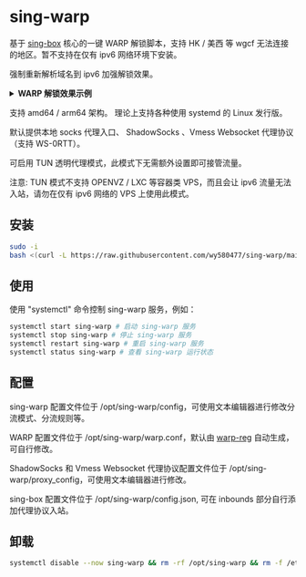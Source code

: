 # sing-warp

基于 [sing-box](https://github.com/SagerNet/sing-box) 核心的一键 WARP 解锁脚本，支持 HK / 美西 等 wgcf 无法连接的地区。暂不支持在仅有 ipv6 网络环境下安装。

强制重新解析域名到 ipv6 加强解锁效果。

   <details>
      <summary><b>WARP 解锁效果示例</b></summary>      
      
  ![image](https://github.com/wy580477/sing-warp/assets/98247050/236d6ed1-d3a6-47c6-9285-6fd942d59976)

      
   </details>



支持 amd64 / arm64 架构。 理论上支持各种使用 systemd 的 Linux 发行版。

默认提供本地 socks 代理入口、 ShadowSocks 、Vmess Websocket 代理协议（支持 WS-0RTT）。

可启用 TUN 透明代理模式，此模式下无需额外设置即可接管流量。

注意: TUN 模式不支持 OPENVZ / LXC 等容器类 VPS，而且会让 ipv6 流量无法入站，请勿在仅有 ipv6 网络的 VPS 上使用此模式。


## 安装

```bash
sudo -i
bash <(curl -L https://raw.githubusercontent.com/wy580477/sing-warp/main/install.sh) 
```

## 使用

使用 "systemctl" 命令控制 sing-warp 服务，例如：

```bash
systemctl start sing-warp # 启动 sing-warp 服务
systemctl stop sing-warp # 停止 sing-warp 服务
systemctl restart sing-warp # 重启 sing-warp 服务
systemctl status sing-warp # 查看 sing-warp 运行状态
```

## 配置

sing-warp 配置文件位于 /opt/sing-warp/config，可使用文本编辑器进行修改分流模式、分流规则等。

WARP 配置文件位于 /opt/sing-warp/warp.conf，默认由 [warp-reg](https://github.com/badafans/warp-reg) 自动生成，可自行修改。

ShadowSocks 和 Vmess Websocket 代理协议配置文件位于 /opt/sing-warp/proxy_config，可使用文本编辑器进行修改。

sing-box 配置文件位于 /opt/sing-warp/config.json, 可在 inbounds 部分自行添加代理协议入站。

## 卸载

```bash
systemctl disable --now sing-warp && rm -rf /opt/sing-warp && rm -f /etc/systemd/system/sing-warp.service
```
